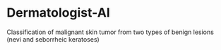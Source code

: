 # Dermatologist-AI
Classification of malignant skin tumor from two types of benign lesions (nevi and seborrheic keratoses)
